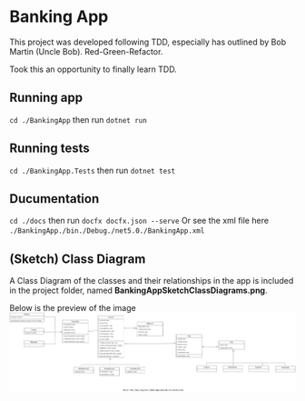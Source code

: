 # Banking App
This project was developed following TDD, especially has outlined by Bob Martin (Uncle Bob). Red-Green-Refactor.

Took this an opportunity to finally learn TDD.


## Running app
`cd ./BankingApp` then run `dotnet run`

## Running tests
`cd ./BankingApp.Tests` then run `dotnet test`

## Ducumentation
`cd ./docs` then run `docfx docfx.json --serve`
Or see the xml file here `./BankingApp./bin./Debug./net5.0./BankingApp.xml`

## (Sketch) Class Diagram
A Class Diagram of the classes and their relationships in the app is included in the project folder, named **BankingAppSketchClassDiagrams.png**.

Below is the preview of the image
!["Sketch class diagram"](BankingAppSketchClassDiagrams.png)
